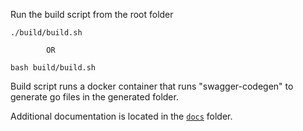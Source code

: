 Run the build script from the root folder


    ./build/build.sh

            OR

    bash build/build.sh


Build script runs a docker container that runs "swagger-codegen" to generate go files in the generated folder.

Additional documentation is located in the [`docs`](./docs) folder.
